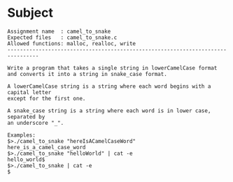 # Subject
	Assignment name  : camel_to_snake
	Expected files   : camel_to_snake.c
	Allowed functions: malloc, realloc, write
	--------------------------------------------------------------------------------

	Write a program that takes a single string in lowerCamelCase format
	and converts it into a string in snake_case format.

	A lowerCamelCase string is a string where each word begins with a capital letter
	except for the first one.

	A snake_case string is a string where each word is in lower case, separated by
	an underscore "_".

	Examples:
	$>./camel_to_snake "hereIsACamelCaseWord"
	here_is_a_camel_case_word
	$>./camel_to_snake "helloWorld" | cat -e
	hello_world$
	$>./camel_to_snake | cat -e
	$